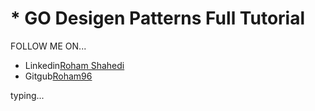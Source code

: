 # * GO Desigen Patterns Full Tutorial

 FOLLOW ME ON...
- Linkedin<a href="https://www.linkedin.com/in/roham-shahedi">Roham Shahedi</a>
- Gitgub<a href="https://github.com/roham96">Roham96</a>

typing...